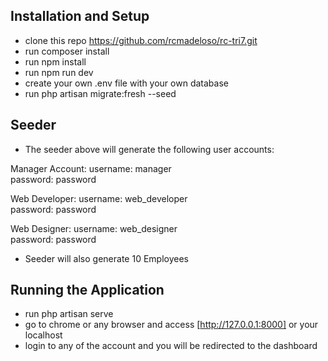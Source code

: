 
## Installation and Setup
- clone this repo https://github.com/rcmadeloso/rc-tri7.git
- run composer install
- run npm install
- run npm run dev
- create your own .env file with your own database
- run php artisan migrate:fresh --seed 


## Seeder
- The seeder above will generate the following user accounts:

Manager Account:
username: manager
<br>
password: password

Web Developer:
username: web_developer
<br>
password: password


Web Designer:
username: web_designer
<br>
password: password


- Seeder will also generate 10 Employees


## Running the Application
- run php artisan serve
- go to chrome or any browser and access  [http://127.0.0.1:8000] or your localhost
- login to any of the account and you will be redirected to the dashboard